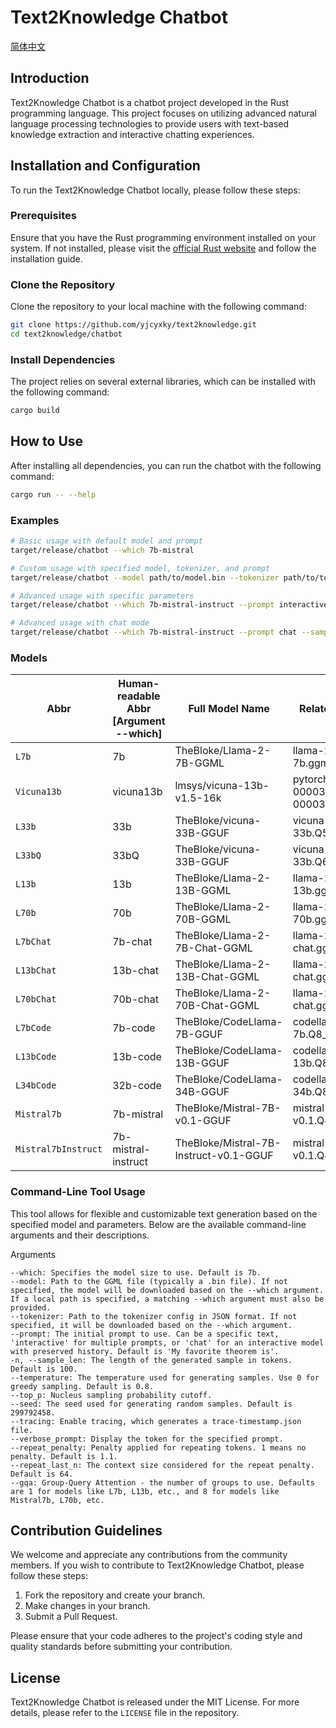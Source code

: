 # Text2Knowledge Chatbot

[简体中文](README_CN.md)

## Introduction

Text2Knowledge Chatbot is a chatbot project developed in the Rust programming language. This project focuses on utilizing advanced natural language processing technologies to provide users with text-based knowledge extraction and interactive chatting experiences.

## Installation and Configuration

To run the Text2Knowledge Chatbot locally, please follow these steps:

### Prerequisites

Ensure that you have the Rust programming environment installed on your system. If not installed, please visit the [official Rust website](https://www.rust-lang.org/) and follow the installation guide.

### Clone the Repository

Clone the repository to your local machine with the following command:

```bash
git clone https://github.com/yjcyxky/text2knowledge.git
cd text2knowledge/chatbot
```

### Install Dependencies

The project relies on several external libraries, which can be installed with the following command:

```bash
cargo build
```

## How to Use

After installing all dependencies, you can run the chatbot with the following command:

```bash
cargo run -- --help
```

### Examples

```bash
# Basic usage with default model and prompt
target/release/chatbot --which 7b-mistral

# Custom usage with specified model, tokenizer, and prompt
target/release/chatbot --model path/to/model.bin --tokenizer path/to/tokenizer.json --prompt "Hello, world!"

# Advanced usage with specific parameters
target/release/chatbot --which 7b-mistral-instruct --prompt interactive --sample-len 150 --temperature 0.7 --top-p 0.9

# Advanced usage with chat mode
target/release/chatbot --which 7b-mistral-instruct --prompt chat --sample-len 150 --temperature 0.7 --top-p 0.9
```

### Models

| Abbr                | Human-readable Abbr [Argument --which]        | Full Model Name                           | Related GGML File                               |
| ------------------- | ------------------- | -------------------------------------- | ------------------------------------ |
| `L7b`               | 7b                  | TheBloke/Llama-2-7B-GGML               | llama-2-7b.ggmlv3.q4_0.bin           |
| `Vicuna13b`         | vicuna13b           | lmsys/vicuna-13b-v1.5-16k              | pytorch_model-00003-of-00003.bin     |
| `L33b`              | 33b                 | TheBloke/vicuna-33B-GGUF               | vicuna-33b.Q5_K_M.gguf               |
| `L33bQ`             | 33bQ                | TheBloke/vicuna-33B-GGUF               | vicuna-33b.Q6_K.gguf                 |
| `L13b`              | 13b                 | TheBloke/Llama-2-13B-GGML              | llama-2-13b.ggmlv3.q4_0.bin          |
| `L70b`              | 70b                 | TheBloke/Llama-2-70B-GGML              | llama-2-70b.ggmlv3.q4_0.bin          |
| `L7bChat`           | 7b-chat             | TheBloke/Llama-2-7B-Chat-GGML          | llama-2-7b-chat.ggmlv3.q4_0.bin      |
| `L13bChat`          | 13b-chat            | TheBloke/Llama-2-13B-Chat-GGML         | llama-2-13b-chat.ggmlv3.q4_0.bin     |
| `L70bChat`          | 70b-chat            | TheBloke/Llama-2-70B-Chat-GGML         | llama-2-70b-chat.ggmlv3.q4_0.bin     |
| `L7bCode`           | 7b-code             | TheBloke/CodeLlama-7B-GGUF             | codellama-7b.Q8_0.gguf               |
| `L13bCode`          | 13b-code            | TheBloke/CodeLlama-13B-GGUF            | codellama-13b.Q8_0.gguf              |
| `L34bCode`          | 32b-code            | TheBloke/CodeLlama-34B-GGUF            | codellama-34b.Q8_0.gguf              |
| `Mistral7b`         | 7b-mistral          | TheBloke/Mistral-7B-v0.1-GGUF          | mistral-7b-v0.1.Q4_K_S.gguf          |
| `Mistral7bInstruct` | 7b-mistral-instruct | TheBloke/Mistral-7B-Instruct-v0.1-GGUF | mistral-7b-instruct-v0.1.Q4_K_S.gguf |


### Command-Line Tool Usage

This tool allows for flexible and customizable text generation based on the specified model and parameters. Below are the available command-line arguments and their descriptions.

Arguments

```
--which: Specifies the model size to use. Default is 7b.
--model: Path to the GGML file (typically a .bin file). If not specified, the model will be downloaded based on the --which argument. If a local path is specified, a matching --which argument must also be provided.
--tokenizer: Path to the tokenizer config in JSON format. If not specified, it will be downloaded based on the --which argument.
--prompt: The initial prompt to use. Can be a specific text, 'interactive' for multiple prompts, or 'chat' for an interactive model with preserved history. Default is 'My favorite theorem is'.
-n, --sample_len: The length of the generated sample in tokens. Default is 100.
--temperature: The temperature used for generating samples. Use 0 for greedy sampling. Default is 0.8.
--top_p: Nucleus sampling probability cutoff.
--seed: The seed used for generating random samples. Default is 299792458.
--tracing: Enable tracing, which generates a trace-timestamp.json file.
--verbose_prompt: Display the token for the specified prompt.
--repeat_penalty: Penalty applied for repeating tokens. 1 means no penalty. Default is 1.1.
--repeat_last_n: The context size considered for the repeat penalty. Default is 64.
--gqa: Group-Query Attention - the number of groups to use. Defaults are 1 for models like L7b, L13b, etc., and 8 for models like Mistral7b, L70b, etc.
```

## Contribution Guidelines

We welcome and appreciate any contributions from the community members. If you wish to contribute to Text2Knowledge Chatbot, please follow these steps:

1. Fork the repository and create your branch.
2. Make changes in your branch.
3. Submit a Pull Request.

Please ensure that your code adheres to the project's coding style and quality standards before submitting your contribution.

## License

Text2Knowledge Chatbot is released under the MIT License. For more details, please refer to the `LICENSE` file in the repository.
